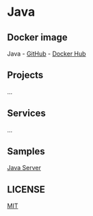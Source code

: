 # Java

## Docker image

Java - [GitHub](https://github.com/brtmvdl/docker-java) - [Docker Hub](https://hub.docker.com/r/tmvdl/java)

## Projects

...

## Services

...

## Samples

[Java Server](https://www.youtube.com/watch?v=-xKgxqG411c)

## LICENSE

[MIT](./LICENSE)
